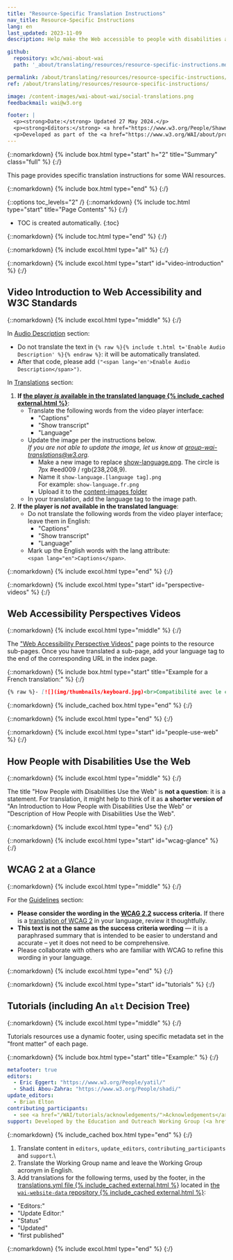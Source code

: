 ```yaml
---
title: "Resource-Specific Translation Instructions"
nav_title: Resource-Specific Instructions
lang: en
last_updated: 2023-11-09
description: Help make the Web accessible to people with disabilities around the world. We appreciate your contributions to translating W3C WAI accessibility resources.

github:
  repository: w3c/wai-about-wai
  path: '_about/translating/resources/resource-specific-instructions.md'

permalink: /about/translating/resources/resource-specific-instructions/
ref: /about/translating/resources/resource-specific-instructions/

image: /content-images/wai-about-wai/social-translations.png
feedbackmail: wai@w3.org

footer: |
  <p><strong>Date:</strong> Updated 27 May 2024.</p>
  <p><strong>Editors:</strong> <a href="https://www.w3.org/People/Shawn/">Shawn Lawton Henry</a> and Rémi Bétin.</p>
  <p>Developed as part of the <a href="https://www.w3.org/WAI/about/projects/wai-coop/">WAI-CooP project</a>, co-funded by the European Commission.</p>
---
```


{::nomarkdown}
{% include box.html type="start" h="2" title="Summary" class="full" %}
{:/}

This page provides specific translation instructions for some WAI resources.

{::nomarkdown}
{% include box.html type="end" %}
{:/}

{::options toc_levels="2" /}
{::nomarkdown}
{% include toc.html type="start" title="Page Contents" %}
{:/}

-   TOC is created automatically.
{:toc}

{::nomarkdown}
{% include toc.html type="end" %}
{:/}

{::nomarkdown}
{% include excol.html type="all" %}
{:/}


{::nomarkdown}
{% include excol.html type="start" id="video-introduction" %}
{:/}
## Video Introduction to Web Accessibility and W3C Standards
{::nomarkdown}
{% include excol.html type="middle" %}
{:/}

In [Audio Description](/videos/standards-and-benefits/#audio-description) section:
- Do not translate the text in `{% raw %}{% include t.html t='Enable Audio Description' %}{% endraw %}`: it will be automatically translated.
- After that code, please add `("<span lang='en'>Enable Audio Description</span>")`.

In [Translations](/videos/standards-and-benefits/#translations) section:

1. **If [the player _is_ available in the translated language {% include_cached external.html %}](https://github.com/ableplayer/ableplayer/blob/master/README.md#user-content-supported-languages)**:
   * Translate the following words from the video player interface:
     * "Captions"
     * "Show transcript"
     * "Language"
   * Update the image per the instructions below.\
   _If you are not able to update the image, let us know at [group-wai-translations@w3.org](mailto:group-wai-translations@w3.org)._
     * Make a new image to replace [show-language.png](https://www.w3.org/WAI/content-images/wai-video-standards-and-benefits/show-language.png). The circle is 7px #eed009 / rgb(238,208,9).
     * Name it `show-language.[language tag].png`\
     For example: `show-language.fr.png`
     * Upload it to the [content-images folder](https://github.com/w3c/wai-video-standards-and-benefits/tree/master/content-images/wai-video-standards-and-benefits)
   * In your translation, add the language tag to the image path.
2. **If the player is _not_ available in the translated language**:
   * Do not translate the following words from the video player interface; leave them in English:
      * "Captions"
      * "Show transcript"
      * "Language"
   * Mark up the English words with the lang attribute:\
   `<span lang="en">Captions</span>`.

{::nomarkdown}
{% include excol.html type="end" %}
{:/}

{::nomarkdown}
{% include excol.html type="start" id="perspective-videos" %}
{:/}
## Web Accessibility Perspectives Videos
{::nomarkdown}
{% include excol.html type="middle" %}
{:/}

The ["Web Accessibility Perspective Videos"](/perspective-videos/) page points to the resource sub-pages. Once you have translated a sub-page, add your language tag to the end of the corresponding URL in the index page.

{::nomarkdown}
{% include box.html type="start" title="Example for a French translation:" %}
{:/}
```markdown
{% raw %}- [![](img/thumbnails/keyboard.jpg)<br>Compatibilité avec le clavier]({{ "/perspective-videos/keyboard/fr" | relative_url }}) {% endraw %}
```
{::nomarkdown}
{% include_cached box.html type="end" %}
{:/}

{::nomarkdown}
{% include excol.html type="end" %}
{:/}

{::nomarkdown}
{% include excol.html type="start" id="people-use-web" %}
{:/}
## How People with Disabilities Use the Web
{::nomarkdown}
{% include excol.html type="middle" %}
{:/}

The title "How People with Disabilities Use the Web" is **not a question**: it is a statement. For translation, it might help to think of it as **a shorter version of** "An Introduction to How People with Disabilities Use the Web" or "Description of How People with Disabilities Use the Web".

{::nomarkdown}
{% include excol.html type="end" %}
{:/}

{::nomarkdown}
{% include excol.html type="start" id="wcag-glance" %}
{:/}
## WCAG 2 at a Glance
{::nomarkdown}
{% include excol.html type="middle" %}
{:/}

For the [Guidelines](/standards-guidelines/wcag/glance/#guidelines) section:
- **Please consider the wording in the [WCAG 2.2](https://www.w3.org/TR/WCAG/) success criteria.** If there is a [translation of WCAG 2](/standards-guidelines/wcag/translations/) in your language, review it thoughtfully.
- **This text is not the same as the success criteria wording** &mdash; it is a paraphrased summary that is intended to be easier to understand and accurate – yet it does not need to be comprehensive.
- Please collaborate with others who are familiar with WCAG to refine this wording in your language.

{::nomarkdown}
{% include excol.html type="end" %}
{:/}

{::nomarkdown}
{% include excol.html type="start" id="tutorials" %}
{:/}
## Tutorials (including An <code>alt</code> Decision Tree)
{::nomarkdown}
{% include excol.html type="middle" %}
{:/}

Tutorials resources use a dynamic footer, using specific metadata set in the "front matter" of each page.

{::nomarkdown}
{% include box.html type="start" title="Example:" %}
{:/}
```yaml
metafooter: true
editors:
  - Eric Eggert: "https://www.w3.org/People/yatil/"
  - Shadi Abou-Zahra: "https://www.w3.org/People/shadi/"
update_editors:
  - Brian Elton
contributing_participants:
  - see <a href="/WAI/tutorials/acknowledgements/">Acknowledgements</a>
support: Developed by the Education and Outreach Working Group (<a href="https://www.w3.org/groups/wg/eowg">EOWG</a>). Developed with support from the <a href="https://www.w3.org/WAI/ACT/">WAI-ACT project</a>, co-funded by the <strong>European Commission <abbr title="Information Society Technologies">IST</abbr> Programme</strong>.
```
{::nomarkdown}
{% include_cached box.html type="end" %}
{:/}

1. Translate content in `editors`, `update_editors`, `contributing_participants` and `support`.\
2. Translate the Working Group name and leave the Working Group acronym in English.
3. Add translations for the following terms, used by the footer, in the [translations.yml file {% include_cached external.html %}](https://github.com/w3c/wai-website-data/blob/master/translations.yml) located in [the `wai-website-data` repository {% include_cached external.html %}](https://github.com/w3c/wai-website-data/):
- "Editors:"
- "Update Editor:"
- "Status"
- "Updated"
- "first published"

{::nomarkdown}
{% include excol.html type="end" %}
{:/}